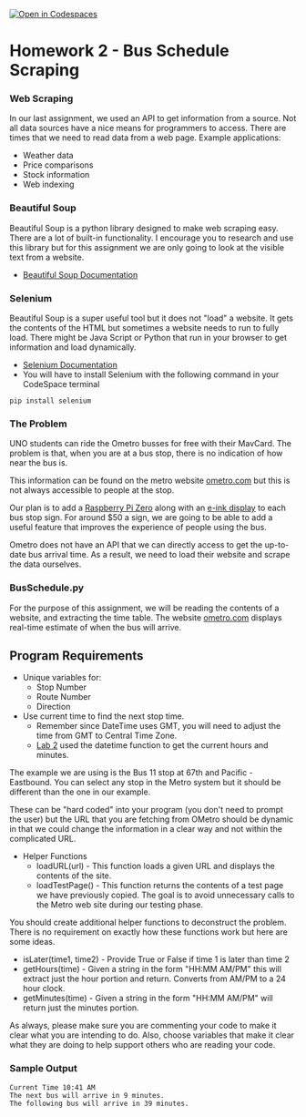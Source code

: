 [![Open in Codespaces](https://classroom.github.com/assets/launch-codespace-2972f46106e565e64193e422d61a12cf1da4916b45550586e14ef0a7c637dd04.svg)](https://classroom.github.com/open-in-codespaces?assignment_repo_id=20902253)
# Homework 2 - Bus Schedule Scraping

### Web Scraping
In our last assignment, we used an API to get information from a source. Not all data sources have a nice means for programmers to access. There are times that we need to read data from a web page.
Example applications:
- Weather data
- Price comparisons
- Stock information
- Web indexing

### Beautiful Soup
Beautiful Soup is a python library designed to make web scraping easy. There are a lot of built-in functionality. I encourage you to research and use this library but for this assignment we are only going to look at the visible text from a website.
- [Beautiful Soup Documentation](https://www.crummy.com/software/BeautifulSoup/bs4/doc/)

### Selenium
Beautiful Soup is a super useful tool but it does not "load" a website. It gets the contents of the HTML but sometimes a website needs to run to fully load. There might be Java Script or Python that run in your browser to get information and load dynamically.
- [Selenium Documentation](https://www.selenium.dev/)
- You will have to install Selenium with the following command in your CodeSpace terminal
```
pip install selenium
```

### The Problem
UNO students can ride the Ometro busses for free with their MavCard. The problem is that, when you are at a bus stop, there is no indication of how near the bus is.

This information can be found on the metro website [ometro.com](https://ometro.com) but this is not always accessible to people at the stop.

Our plan is to add a [Raspberry Pi Zero](https://www.adafruit.com/product/2885) along with an [e-ink display](https://www.adafruit.com/product/3743) to each bus stop sign. For around $50 a sign, we are going to be able to add a useful feature that improves the experience of people using the bus.

Ometro does not have an API that we can directly access to get the up-to-date bus arrival time. As a result, we need to load their website and scrape the data ourselves.

### BusSchedule.py
For the purpose of this assignment, we will be reading the contents of a website, and extracting the time table.
The website [ometro.com](https://myride.ometro.com/) displays real-time estimate of when the bus will arrive.

## Program Requirements
- Unique variables for:
  - Stop Number
  - Route Number
  - Direction
- Use current time to find the next stop time.
  - Remember since DateTime uses GMT, you will need to adjust the time from GMT to Central Time Zone.
  - [Lab 2](https://github.com/UNO-Babb/Lab2) used the datetime function to get the current hours and minutes.

The example we are using is the Bus 11 stop at 67th and Pacific - Eastbound. You can select any stop in the Metro system but it should be different than the one in our example.

These can be "hard coded" into your program (you don't need to prompt the user) but the URL that you are fetching from OMetro should be dynamic in that we could change the information in a clear way and not within the complicated URL.

- Helper Functions
  - loadURL(url) - This function loads a given URL and displays the contents of the site.
  - loadTestPage() - This function returns the contents of a test page we have previously copied. The goal is to avoid unnecessary calls to the Metro web site during our testing phase.

You should create additional helper functions to deconstruct the problem. There is no requirement on exactly how these functions work but here are some ideas.
- isLater(time1, time2) - Provide True or False if time 1 is later than time 2
- getHours(time) - Given a string in the form "HH:MM AM/PM" this will extract just the hour portion and return. Converts from AM/PM to a 24 hour clock.
- getMinutes(time) - Given a string in the form "HH:MM AM/PM" will return just the minutes portion.

As always, please make sure you are commenting your code to make it clear what you are intending to do. Also, choose variables that make it clear what they are doing to help support others who are reading your code.

### Sample Output
```
Current Time 10:41 AM
The next bus will arrive in 9 minutes.
The following bus will arrive in 39 minutes.
```
